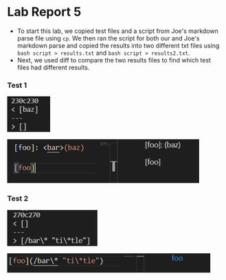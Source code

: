 # Lab Report 5

* To start this lab, we copied test files and a script from Joe's markdown parse file using `cp`. We then ran the script for both our and Joe's markdown parse and copied the results into two different txt files using `bash script > results.txt` and `bash script > results2.txt`.
* Next, we used diff to compare the two results files to find which test files had different results. 

### Test 1

![Image](l5test2.png)

![Image](lab5p1.png)





### Test 2

![Image](l5test1.png)

![Image](lab5p2.png)




